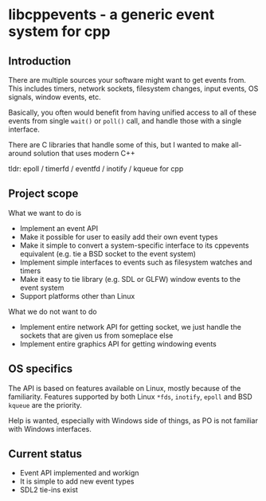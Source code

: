 libcppevents - a generic event system for cpp
=============================================

Introduction
------------
There are multiple sources your software might want to get
events from.  This includes timers, network sockets, filesystem
changes, input events, OS signals, window events, etc.

Basically, you often would benefit from having unified access
to all of these events from single `wait()` or `poll()` call,
and handle those with a single interface.

There are C libraries that handle some of this, but I wanted
to make all-around solution that uses modern C++

tldr: epoll / timerfd / eventfd / inotify / kqueue for cpp

Project scope
-------------
What we want to do is
- Implement an event API
- Make it possible for user to easily add their own event types
- Make it simple to convert a system-specific interface to its
  cppevents equivalent (e.g. tie a BSD socket to the event system)
- Implement simple interfaces to events such as filesystem watches
  and timers
- Make it easy to tie library (e.g. SDL or GLFW) window events to
  the event system
- Support platforms other than Linux

What we do not want to do
- Implement entire network API for getting socket, we just handle
  the sockets that are given us from someplace else
- Implement entire graphics API for getting windowing events

OS specifics
------------
The API is based on features available on Linux, mostly because
of the familiarity.  Features supported by both Linux `*fds`,
`inotify`, `epoll` and BSD `kqueue` are the priority.

Help is wanted, especially with Windows side of things, as PO is
not familiar with Windows interfaces.

Current status
--------------

- Event API implemented and workign
- It is simple to add new event types
- SDL2 tie-ins exist

